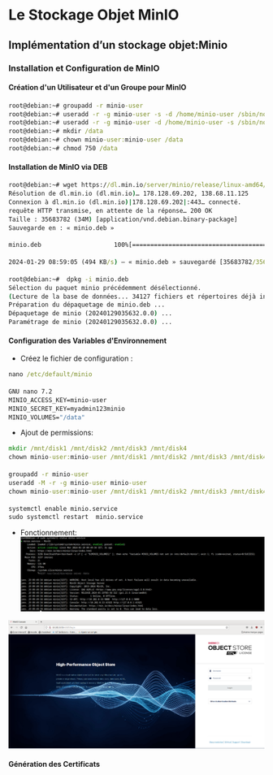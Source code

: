 # Le Stockage Objet MinIO
##  Implémentation d’un stockage objet:Minio
### Installation et Configuration de MinIO

#### Création d'un Utilisateur et d'un Groupe pour MinIO
```cmd
root@debian:~# groupadd -r minio-user
root@debian:~# useradd -r -g minio-user -s -d /home/minio-user /sbin/nologin minio-user
root@debian:~# useradd -r -g minio-user -d /home/minio-user -s /sbin/nologin minio-user
root@debian:~# mkdir /data
root@debian:~# chown minio-user:minio-user /data
root@debian:~# chmod 750 /data
```
#### Installation de MinIO via DEB
```cmd
root@debian:~# wget https://dl.min.io/server/minio/release/linux-amd64/minio.deb--2024-01-29 08:57:54--  https://dl.min.io/server/minio/release/linux-amd64/minio.deb
Résolution de dl.min.io (dl.min.io)… 178.128.69.202, 138.68.11.125
Connexion à dl.min.io (dl.min.io)|178.128.69.202|:443… connecté.
requête HTTP transmise, en attente de la réponse… 200 OK
Taille : 35683782 (34M) [application/vnd.debian.binary-package]
Sauvegarde en : « minio.deb »

minio.deb                    100%[===========================================>]  34,03M   816KB/s    ds 71s     

2024-01-29 08:59:05 (494 KB/s) — « minio.deb » sauvegardé [35683782/35683782]

root@debian:~#  dpkg -i minio.deb
Sélection du paquet minio précédemment désélectionné.
(Lecture de la base de données... 34127 fichiers et répertoires déjà installés.)
Préparation du dépaquetage de minio.deb ...
Dépaquetage de minio (20240129035632.0.0) ...
Paramétrage de minio (20240129035632.0.0) ...
```
#### Configuration des Variables d'Environnement
- Créez le fichier de configuration :
```cmd
nano /etc/default/minio

GNU nano 7.2                                                                          /etc/default/minio                                                                                    
MINIO_ACCESS_KEY=minio-user
MINIO_SECRET_KEY=myadmin123minio
MINIO_VOLUMES="/data"
```
- Ajout de permissions:
```cmd
mkdir /mnt/disk1 /mnt/disk2 /mnt/disk3 /mnt/disk4
chown minio-user:minio-user /mnt/disk1 /mnt/disk2 /mnt/disk3 /mnt/disk4

groupadd -r minio-user
useradd -M -r -g minio-user minio-user
chown minio-user:minio-user /mnt/disk1 /mnt/disk2 /mnt/disk3 /mnt/disk4

systemctl enable minio.service
sudo systemctl restart  minio.service
```
- Fonctionnement:
![Alt_text](../images/1.png)

![Alt_text](../images/2.png)

#### Génération des Certificats

